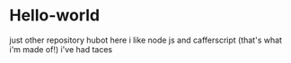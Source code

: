 # Hello-world
just other repository
hubot here i like node js and cafferscript (that's what i'm made of!)
i've had taces
